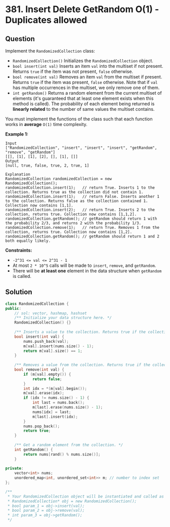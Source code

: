 # 381. Insert Delete GetRandom O\(1\) - Duplicates allowed

## Question

Implement the `RandomizedCollection` class:

* `RandomizedCollection()` Initializes the `RandomizedCollection` object.
* `bool insert(int val)` Inserts an item `val` into the multiset if not present. Returns `true` if the item was not present, `false` otherwise.
* `bool remove(int val)` Removes an item `val` from the multiset if present. Returns `true` if the item was present, `false` otherwise. Note that if `val` has multiple occurrences in the multiset, we only remove one of them.
* `int getRandom()` Returns a random element from the current multiset of elements \(it's guaranteed that at least one element exists when this method is called\). The probability of each element being returned is **linearly related** to the number of same values the multiset contains.

You must implement the functions of the class such that each function works in **average** `O(1)` time complexity.

**Example 1:**

```text
Input
["RandomizedCollection", "insert", "insert", "insert", "getRandom", "remove", "getRandom"]
[[], [1], [1], [2], [], [1], []]
Output
[null, true, false, true, 2, true, 1]

Explanation
RandomizedCollection randomizedCollection = new RandomizedCollection();
randomizedCollection.insert(1);   // return True. Inserts 1 to the collection. Returns true as the collection did not contain 1.
randomizedCollection.insert(1);   // return False. Inserts another 1 to the collection. Returns false as the collection contained 1. Collection now contains [1,1].
randomizedCollection.insert(2);   // return True. Inserts 2 to the collection, returns true. Collection now contains [1,1,2].
randomizedCollection.getRandom(); // getRandom should return 1 with the probability 2/3, and returns 2 with the probability 1/3.
randomizedCollection.remove(1);   // return True. Removes 1 from the collection, returns true. Collection now contains [1,2].
randomizedCollection.getRandom(); // getRandom should return 1 and 2 both equally likely.
```

**Constraints:**

* `-2^31 <= val <= 2^31 - 1`
* At most `2 * 10^5`  calls will be made to `insert`, `remove`, and `getRandom`.
* There will be **at least one** element in the data structure when `getRandom` is called.

## Solution

```cpp
class RandomizedCollection {
public:
    // sol: vector, hashmap, hashset
    /** Initialize your data structure here. */
    RandomizedCollection() {}
    
    /** Inserts a value to the collection. Returns true if the collection did not already contain the specified element. */
    bool insert(int val) {
        nums.push_back(val);
        m[val].insert(nums.size() - 1);
        return m[val].size() == 1;
    }
    
    /** Removes a value from the collection. Returns true if the collection contained the specified element. */
    bool remove(int val) {
        if (m[val].empty()) {
            return false;
        }
        int idx = *(m[val].begin());
        m[val].erase(idx);
        if (idx != nums.size() - 1) {
            int last = nums.back();
            m[last].erase(nums.size() - 1);
            nums[idx] = last;
            m[last].insert(idx);
        }
        nums.pop_back();
        return true;
    }
    
    /** Get a random element from the collection. */
    int getRandom() {
        return nums[rand() % nums.size()];
    }
    
private:
    vector<int> nums;
    unordered_map<int, unordered_set<int>> m; // number to index set
};

/**
 * Your RandomizedCollection object will be instantiated and called as such:
 * RandomizedCollection* obj = new RandomizedCollection();
 * bool param_1 = obj->insert(val);
 * bool param_2 = obj->remove(val);
 * int param_3 = obj->getRandom();
 */
```

